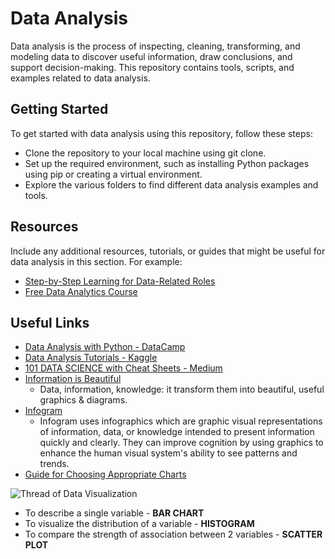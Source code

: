 # Data Analysis

Data analysis is the process of inspecting, cleaning, transforming, and modeling data to discover useful information, draw conclusions, and support decision-making. This repository contains tools, scripts, and examples related to data analysis.

## Getting Started

To get started with data analysis using this repository, follow these steps:

- Clone the repository to your local machine using git clone.
- Set up the required environment, such as installing Python packages using pip or creating a virtual environment.
- Explore the various folders to find different data analysis examples and tools.

## Resources

Include any additional resources, tutorials, or guides that might be useful for data analysis in this section. For example:

- [Step-by-Step Learning for Data-Related Roles](./data.related.roles.md)
- [Free Data Analytics Course](./data.analytics.course.md)

## Useful Links

- [Data Analysis with Python - DataCamp](https://campus.datacamp.com/courses/exploratory-data-analysis-in-python/getting-to-know-a-dataset?ex=1)
- [Data Analysis Tutorials - Kaggle](https://www.kaggle.com/learn)
- [101 DATA SCIENCE with Cheat Sheets - Medium](https://medium.com/@anushka.datascoop/101-data-science-cheat-sheets-ml-dl-scraping-python-r-sql-maths-statistics-ef30b4d786eb)
- [Information is Beautiful](https://informationisbeautiful.net/)
  - Data, information, knowledge: it transform them into beautiful, useful graphics & diagrams.
- [Infogram](https://infogram.com/)
  - Infogram uses infographics which are graphic visual representations of information, data, or knowledge intended to present information quickly and clearly. They can improve cognition by using graphics to enhance the human visual system's ability to see patterns and trends.
- [Guide for Choosing Appropriate Charts](https://pbs.twimg.com/media/F2SjlH2WMAALYtZ?format=jpg&name=medium)

![Thread of Data Visualization](https://pbs.twimg.com/media/F2Rv0sGXMAAEITp?format=jpg&name=900x900)

- To describe a single variable - **BAR CHART**
- To visualize the distribution of a variable - **HISTOGRAM**
- To compare the strength of association between 2 variables - **SCATTER PLOT**
